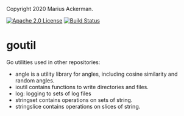 Copyright 2020 Marius Ackerman.

[![Apache 2.0 License](https://img.shields.io/badge/License-Apache%202.0-blue.svg)](LICENSE)
[![Build Status](https://github.com/goccmack/goutil/workflows/build/badge.svg)](https://github.com/goccmack/goutil/actions)


# goutil

Go utilities used in other repositories:

- angle is a utility library for angles, including cosine similarity and random angles.
- ioutil contains functions to write directories and files.
- log: logging to sets of log files
- stringset contains operations on sets of string.
- stringslice contains operations on slices of string.
